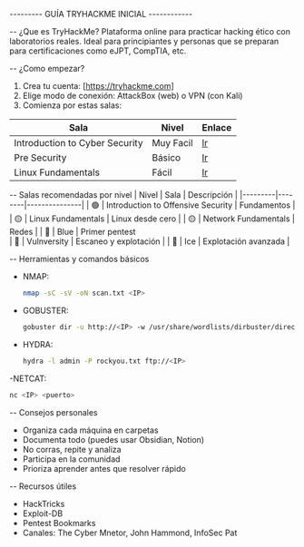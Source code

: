 --------- GUÍA TRYHACKME INICIAL ------------

-- ¿Que es TryHackMe?
Plataforma online para practicar hacking ético con laboratorios reales. Ideal para principiantes y personas que se preparan para certificaciones como eJPT, CompTIA, etc.



-- ¿Como empezar?
1. Crea tu cuenta:
  [https://tryhackme.com]
2. Elige modo de conexión:
  AttackBox (web) o VPN (con Kali)
3. Comienza por estas salas:

  |  Sala                            |  Nivel      |  Enlace                                                                   |
  |----------------------------------|-------------|---------------------------------------------------------------------------|
  |  Introduction to Cyber Security  |  Muy Facil  |  [Ir](https://tryhackme.com/module/introduction-to-cyber-security)        |
  |  Pre Security                    |  Básico     |  [Ir](https://tryhackme.com/room/introtonetworking)                       |
  |  Linux Fundamentals              |  Fácil      |  [Ir](https://tryhackme.com/module/linux-fundamentals)                    |
 
 

-- Salas recomendadas por nivel
  |  Nivel  |  Sala  |  Descripción  |
  |---------|--------|---------------|
  |  🟢  |  Introduction to Offensive Security  |  Fundamentos  |
  |  🟡  |  Linux Fundamentals  |  Linux desde cero  |
  |  🟡  |  Network Fundamentals  |  Redes  |
  |  🔵  |  Blue  |  Primer pentest  
  |  🔵  |  Vulnversity  |  Escaneo y explotación  |
  |  🔴  |  Ice  |  Explotación avanzada  |


-- Herramientas y comandos básicos
- NMAP:
  ```bash
  nmap -sC -sV -oN scan.txt <IP>
  ````

- GOBUSTER:
  ```bash
  gobuster dir -u http://<IP> -w /usr/share/wordlists/dirbuster/directory-list-2.3-medium.txt
  ````
  
- HYDRA:
  ```bash
  hydra -l admin -P rockyou.txt ftp://<IP>
  ````

-NETCAT:
 ```bash
 nc <IP> <puerto>
 ````


 -- Consejos personales
 - Organiza cada máquina en carpetas
 - Documenta todo (puedes usar Obsidian, Notion)
 - No corras, repite y analiza
 - Participa en la comunidad
 - Prioriza aprender antes que resolver rápido


-- Recursos útiles
* HackTricks
* Exploit-DB
* Pentest Bookmarks
* Canales: The Cyber Mnetor, John Hammond, InfoSec Pat


  

